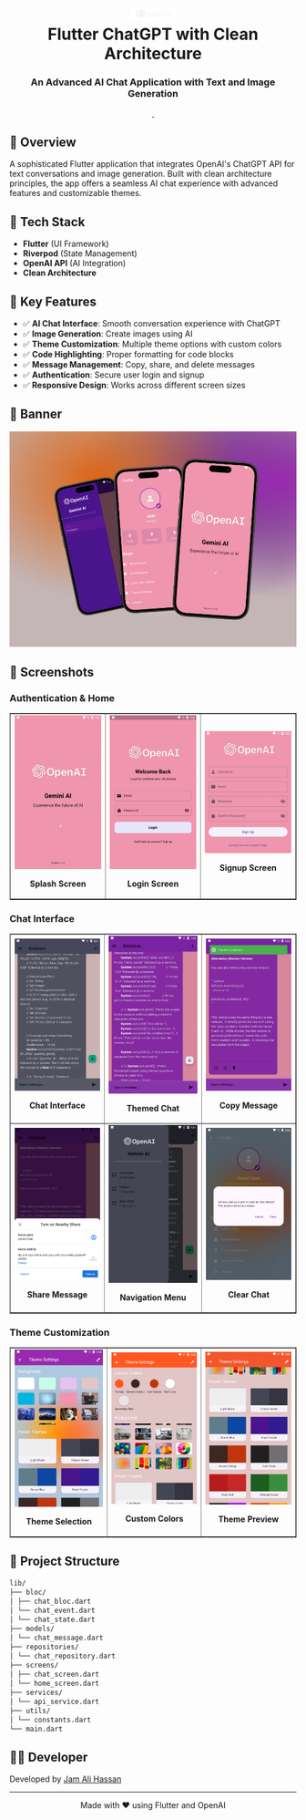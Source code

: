 <div align="center">
  <h1>
    <img src="assets/app_logo.png" width="80px"><br/>
    Flutter ChatGPT with Clean Architecture
  </h1>
  <h3>An Advanced AI Chat Application with Text and Image Generation</h3>
</div>

<p align="center">
    <a href="https://github.com/jamalihassan0307/" target="_blank">
        <img alt="" src="https://img.shields.io/badge/GitHub-100000?style=for-the-badge&logo=github&logoColor=white" />
    </a>
    <a href="https://www.linkedin.com/in/jamalihassan0307/" target="_blank">
        <img alt="" src="https://img.shields.io/badge/LinkedIn-0077B5?style=for-the-badge&logo=linkedin&logoColor=white" />
    </a>
</p>

## 📌 Overview

A sophisticated Flutter application that integrates OpenAI's ChatGPT API for text conversations and image generation. Built with clean architecture principles, the app offers a seamless AI chat experience with advanced features and customizable themes.

## 🚀 Tech Stack

- **Flutter** (UI Framework)
- **Riverpod** (State Management)
- **OpenAI API** (AI Integration)
- **Clean Architecture**

## 🔑 Key Features

- ✅ **AI Chat Interface**: Smooth conversation experience with ChatGPT
- ✅ **Image Generation**: Create images using AI
- ✅ **Theme Customization**: Multiple theme options with custom colors
- ✅ **Code Highlighting**: Proper formatting for code blocks
- ✅ **Message Management**: Copy, share, and delete messages
- ✅ **Authentication**: Secure user login and signup
- ✅ **Responsive Design**: Works across different screen sizes

## 📸 Banner

<img src="screenshots/ai_banner.png" alt="AI Chat Banner" />

## 📸 Screenshots

### Authentication & Home

<table border="1">
  <tr>
    <td align="center">
      <img src="screenshots/splash.png" alt="Splash Screen" width="250"/>
      <p><b>Splash Screen</b></p>
    </td>
    <td align="center">
      <img src="screenshots/login.png" alt="Login" width="250"/>
      <p><b>Login Screen</b></p>
    </td>
    <td align="center">
      <img src="screenshots/signup.png" alt="Signup" width="250"/>
      <p><b>Signup Screen</b></p>
    </td>
  </tr>
</table>

### Chat Interface

<table border="1">
  <tr>
    <td align="center">
      <img src="screenshots/chat_page.png" alt="Chat Interface" width="250"/>
      <p><b>Chat Interface</b></p>
    </td>
    <td align="center">
      <img src="screenshots/chat_newtheme.png" alt="New Theme" width="250"/>
      <p><b>Themed Chat</b></p>
    </td>
    <td align="center">
      <img src="screenshots/chat_copy_toast.png" alt="Copy Feature" width="250"/>
      <p><b>Copy Message</b></p>
    </td>
  </tr>
  <tr>
    <td align="center">
      <img src="screenshots/chat_shear.png" alt="Share Feature" width="250"/>
      <p><b>Share Message</b></p>
    </td>
    <td align="center">
      <img src="screenshots/chat_page_drawer.png" alt="Navigation Drawer" width="250"/>
      <p><b>Navigation Menu</b></p>
    </td>
    <td align="center">
      <img src="screenshots/clear_chat.png" alt="Clear Chat" width="250"/>
      <p><b>Clear Chat</b></p>
    </td>
  </tr>
</table>

### Theme Customization

<table border="1">
  <tr>
    <td align="center">
      <img src="screenshots/theme_selecter.png" alt="Theme Selector" width="250"/>
      <p><b>Theme Selection</b></p>
    </td>
    <td align="center">
      <img src="screenshots/theme_selecter_1.png" alt="Custom Theme" width="250"/>
      <p><b>Custom Colors</b></p>
    </td>
    <td align="center">
      <img src="screenshots/theme_selecter_2.png" alt="Theme Preview" width="250"/>
      <p><b>Theme Preview</b></p>
    </td>
  </tr>
</table>

## 📁 Project Structure

```
lib/
├── bloc/
│ ├── chat_bloc.dart
│ └── chat_event.dart
│ └── chat_state.dart
├── models/
│ └── chat_message.dart
├── repositories/
│ └── chat_repository.dart
├── screens/
│ ├── chat_screen.dart
│ └── home_screen.dart
├── services/
│ └── api_service.dart
├── utils/
│ └── constants.dart
└── main.dart
```

## 👨‍💻 Developer

Developed by [Jam Ali Hassan](https://github.com/jamalihassan0307)

---

<p align="center">
  Made with ❤️ using Flutter and OpenAI
</p>
